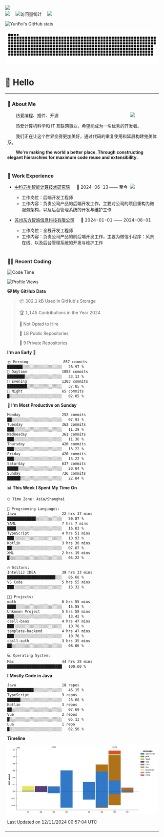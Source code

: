   <!-- dynamic typing effect 动态打字效果 -->
  <div>
    <a href="http://yunfei.plus">
      <img src="https://readme-typing-svg.demolab.com?font=Fira+Code&pause=1000&width=435&lines=console.log(%22Hello%2C%20World%22);祝您今天愉快!&center=true&size=27" />
    </a>
  </div>

  <div>
    <a href="http://yunfei.plus/"><img src="https://img.shields.io/badge/Website-博客-8c36db" /></a>&emsp;
    <!-- visitor -->
    <img src="https://komarev.com/ghpvc/?username=yunfeidog&label=Views&color=orange&style=flat" alt="访问量统计" />&emsp;
    <!-- wakatime -->    
    <a href="https://wakatime.com/@yunfeidog"><img src="https://wakatime.com/badge/user/42d0678c-368b-448b-9a77-5d21c5b55352.svg" /></a>
  </div>

![YunFei's GitHub stats](https://github-readme-stats.vercel.app/api?username=yunfeidog)

![snake](./dist/github-contribution-grid-snake.svg)

#  🙋 Hello

<table>


<tr><td>

### 🤺 About Me

<img align="right" width="88" src="https://cdn.jsdelivr.net/gh/yunfeidog/yunfeidog/assets/images/jobs.png" />

<p>&emsp;&emsp;热爱编程、插件、开源</p>
<p>&emsp;&emsp;热爱计算机科学和 IT 互联网事业，希望能成为一名优秀的开发者。</p>
<p>&emsp;&emsp;我们正在让这个世界变得更加美好，通过代码的重复使用和延展构建完美体系。</p>
<p>&emsp;&emsp;<strong>We're making the world a better place. Through constructing elegant hierarchies for maximum code reuse and extensibility.</strong></p>

</td></tr> 

<tr><td>

### 🏢 Work Experience

<img align="right" width="88" src="https://cdn.jsdelivr.net/gh/yunfeidog/yunfeidog/assets/images/yuanze.png" />

- [中科苏州智能计算技术研究院](http://iict.ac.cn/sy) &emsp; 📌 2024-06-13 —— 至今

  - 工作岗位：后端开发工程师
  - 工作内容：负责公司产品的后端开发工作，主要对公司的项目重构为微服务架构，以及后台管理系统的开发与维护工作

- [苏州东方智旅信息科技有限公司](http://www.leyoobao.com/) &emsp; 📌 2024-01-01 —— 2024-06-01

    - 工作岗位：全栈开发工程师
    - 工作内容：负责公司产品的前后端开发工作，主要为微信小程序：风景在线、以及后台管理系统的开发与维护工作


</td></tr>

<tr><td>

### 👩‍💻 Recent Coding
<!--START_SECTION:waka-->
![Code Time](http://img.shields.io/badge/Code%20Time-2%2C039%20hrs%2028%20mins-blue)

![Profile Views](http://img.shields.io/badge/Profile%20Views-1-blue)

**🐱 My GitHub Data** 

> 📦 302.1 kB Used in GitHub's Storage 
 > 
> 🏆 1,145 Contributions in the Year 2024
 > 
> 🚫 Not Opted to Hire
 > 
> 📜 18 Public Repositories 
 > 
> 🔑 9 Private Repositories 
 > 
**I'm an Early 🐤** 

```text
🌞 Morning                857 commits         ███████░░░░░░░░░░░░░░░░░░   26.97 % 
🌆 Daytime                1053 commits        ████████░░░░░░░░░░░░░░░░░   33.13 % 
🌃 Evening                1203 commits        █████████░░░░░░░░░░░░░░░░   37.85 % 
🌙 Night                  65 commits          █░░░░░░░░░░░░░░░░░░░░░░░░   02.05 % 
```
📅 **I'm Most Productive on Sunday** 

```text
Monday                   252 commits         ██░░░░░░░░░░░░░░░░░░░░░░░   07.93 % 
Tuesday                  362 commits         ███░░░░░░░░░░░░░░░░░░░░░░   11.39 % 
Wednesday                361 commits         ███░░░░░░░░░░░░░░░░░░░░░░   11.36 % 
Thursday                 420 commits         ███░░░░░░░░░░░░░░░░░░░░░░   13.22 % 
Friday                   420 commits         ███░░░░░░░░░░░░░░░░░░░░░░   13.22 % 
Saturday                 637 commits         █████░░░░░░░░░░░░░░░░░░░░   20.04 % 
Sunday                   726 commits         ██████░░░░░░░░░░░░░░░░░░░   22.84 % 
```


📊 **This Week I Spent My Time On** 

```text
🕑︎ Time Zone: Asia/Shanghai

💬 Programming Languages: 
Java                     22 hrs 37 mins      █████████████░░░░░░░░░░░░   50.87 % 
YAML                     7 hrs 7 mins        ████░░░░░░░░░░░░░░░░░░░░░   16.03 % 
TypeScript               4 hrs 51 mins       ███░░░░░░░░░░░░░░░░░░░░░░   10.93 % 
Kotlin                   3 hrs 30 mins       ██░░░░░░░░░░░░░░░░░░░░░░░   07.87 % 
XML                      2 hrs 19 mins       █░░░░░░░░░░░░░░░░░░░░░░░░   05.22 % 

🔥 Editors: 
IntelliJ IDEA            38 hrs 33 mins      ██████████████████████░░░   86.68 % 
VS Code                  5 hrs 55 mins       ███░░░░░░░░░░░░░░░░░░░░░░   13.32 % 

🐱‍💻 Projects: 
math                     6 hrs 55 mins       ████░░░░░░░░░░░░░░░░░░░░░   15.55 % 
Unknown Project          5 hrs 58 mins       ███░░░░░░░░░░░░░░░░░░░░░░   13.42 % 
casll-baas               4 hrs 47 mins       ███░░░░░░░░░░░░░░░░░░░░░░   10.76 % 
template-backend         4 hrs 47 mins       ███░░░░░░░░░░░░░░░░░░░░░░   10.76 % 
casll-auth               3 hrs 35 mins       ██░░░░░░░░░░░░░░░░░░░░░░░   08.06 % 

💻 Operating System: 
Mac                      44 hrs 28 mins      █████████████████████████   100.00 % 
```

**I Mostly Code in Java** 

```text
Java                     18 repos            ████████████░░░░░░░░░░░░░   46.15 % 
TypeScript               9 repos             ██████░░░░░░░░░░░░░░░░░░░   23.08 % 
Kotlin                   3 repos             ██░░░░░░░░░░░░░░░░░░░░░░░   07.69 % 
Vue                      2 repos             █░░░░░░░░░░░░░░░░░░░░░░░░   05.13 % 
Lua                      1 repo              █░░░░░░░░░░░░░░░░░░░░░░░░   02.56 % 
```



**Timeline**

![Lines of Code chart](https://raw.githubusercontent.com/yunfeidog/yunfeidog/main/assets/bar_graph.png)


 Last Updated on 12/11/2024 00:57:04 UTC
<!--END_SECTION:waka-->

</td></tr>




<tr><td>

